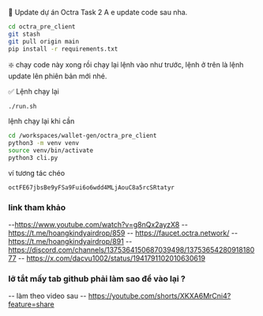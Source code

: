 🔄 Update dự án Octra Task 2
A e update code sau nha.
```bash
cd octra_pre_client
git stash
git pull origin main
pip install -r requirements.txt
```

❇️ chạy code này xong rồi chạy lại lệnh vào như trước, lệnh ở trên là lệnh update lên phiên bản mới nhé.

✅ Lệnh chạy lại 
```bash
./run.sh
```
lệnh chạy lại khi cần
```bash
cd /workspaces/wallet-gen/octra_pre_client
python3 -m venv venv
source venv/bin/activate
python3 cli.py
```
ví tương tác chéo 
```
octFE67jbsBe9yFSa9Fui6o6wdd4MLjAouC8a5rcSRtatyr
```

### link tham khảo
--https://www.youtube.com/watch?v=g8nQx2ayzX8
-- https://t.me/hoangkindyairdrop/859
-- https://faucet.octra.network/
-- https://t.me/hoangkindyairdrop/891
-- https://discord.com/channels/1375364150687039498/1375365428091818077
-- https://x.com/dacvu1002/status/1941791102010630619
### lỡ tắt mấy tab github phải làm sao để vào lại  ?
-- làm theo video sau -- https://youtube.com/shorts/XKXA6MrCni4?feature=share
